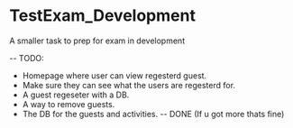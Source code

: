 # TestExam_Development
A smaller task to prep for exam in development

-- TODO:
- Homepage where user can view regesterd guest.
- Make sure they can see what the users are regesterd for.
- A guest regeseter with a DB.
- A way to remove guests.
- The DB for the guests and activities.
-- DONE (If u got more thats fine)